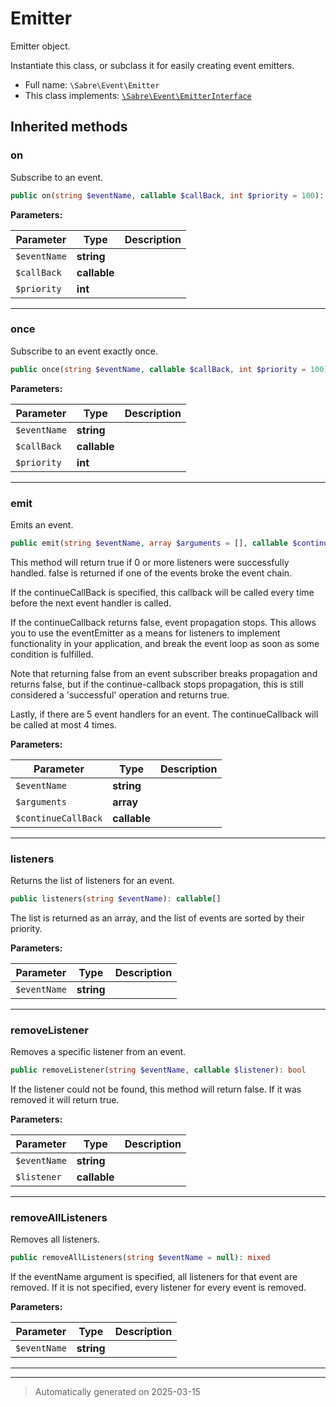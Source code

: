 
# Emitter

Emitter object.

Instantiate this class, or subclass it for easily creating event emitters.

* Full name: `\Sabre\Event\Emitter`
* This class implements:
[`\Sabre\Event\EmitterInterface`](./EmitterInterface.md)






## Inherited methods


### on

Subscribe to an event.

```php
public on(string $eventName, callable $callBack, int $priority = 100): mixed
```








**Parameters:**

| Parameter | Type | Description |
|-----------|------|-------------|
| `$eventName` | **string** |  |
| `$callBack` | **callable** |  |
| `$priority` | **int** |  |





***

### once

Subscribe to an event exactly once.

```php
public once(string $eventName, callable $callBack, int $priority = 100): mixed
```








**Parameters:**

| Parameter | Type | Description |
|-----------|------|-------------|
| `$eventName` | **string** |  |
| `$callBack` | **callable** |  |
| `$priority` | **int** |  |





***

### emit

Emits an event.

```php
public emit(string $eventName, array $arguments = [], callable $continueCallBack = null): bool
```

This method will return true if 0 or more listeners were successfully
handled. false is returned if one of the events broke the event chain.

If the continueCallBack is specified, this callback will be called every
time before the next event handler is called.

If the continueCallback returns false, event propagation stops. This
allows you to use the eventEmitter as a means for listeners to implement
functionality in your application, and break the event loop as soon as
some condition is fulfilled.

Note that returning false from an event subscriber breaks propagation
and returns false, but if the continue-callback stops propagation, this
is still considered a 'successful' operation and returns true.

Lastly, if there are 5 event handlers for an event. The continueCallback
will be called at most 4 times.






**Parameters:**

| Parameter | Type | Description |
|-----------|------|-------------|
| `$eventName` | **string** |  |
| `$arguments` | **array** |  |
| `$continueCallBack` | **callable** |  |





***

### listeners

Returns the list of listeners for an event.

```php
public listeners(string $eventName): callable[]
```

The list is returned as an array, and the list of events are sorted by
their priority.






**Parameters:**

| Parameter | Type | Description |
|-----------|------|-------------|
| `$eventName` | **string** |  |





***

### removeListener

Removes a specific listener from an event.

```php
public removeListener(string $eventName, callable $listener): bool
```

If the listener could not be found, this method will return false. If it
was removed it will return true.






**Parameters:**

| Parameter | Type | Description |
|-----------|------|-------------|
| `$eventName` | **string** |  |
| `$listener` | **callable** |  |





***

### removeAllListeners

Removes all listeners.

```php
public removeAllListeners(string $eventName = null): mixed
```

If the eventName argument is specified, all listeners for that event are
removed. If it is not specified, every listener for every event is
removed.






**Parameters:**

| Parameter | Type | Description |
|-----------|------|-------------|
| `$eventName` | **string** |  |





***


***
> Automatically generated on 2025-03-15
